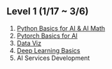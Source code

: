## Level 1 (1/17 ~ 3/6)

1. [Python Basics for AI & AI Math](https://github.com/baekkr95/Boostcamp_AI_Tech/tree/main/Level1/Python%20Basics%20%26%20AI%20Math)
2. [Pytorch Basics for AI](https://github.com/baekkr95/Boostcamp_AI_Tech/tree/main/Level1/Pytorch%20Basics)
3. [Data Viz](https://github.com/baekkr95/Boostcamp_AI_Tech/tree/main/Level1/Data%20Viz)
4. [Deep Learning Basics](https://github.com/baekkr95/Boostcamp_AI_Tech/tree/main/Level1/Deep%20Learning%20Basics)
5. AI Services Development
